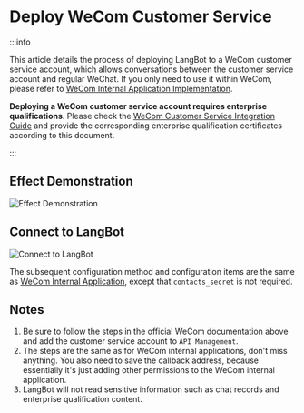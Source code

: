 # Deploy WeCom Customer Service

:::info

This article details the process of deploying LangBot to a WeCom customer service account, which allows conversations between the customer service account and regular WeChat. If you only need to use it within WeCom, please refer to [WeCom Internal Application Implementation](wecom.md).

**Deploying a WeCom customer service account requires enterprise qualifications**. Please check the [WeCom Customer Service Integration Guide](https://developer.work.weixin.qq.com/document/path/94638) and provide the corresponding enterprise qualification certificates according to this document.

:::

## Effect Demonstration

![Effect Demonstration](/assets/image/zh/deploy/bots/wecom/wecomcs/wecomcs_01.jpg)

## Connect to LangBot

![Connect to LangBot](/assets/image/zh/deploy/bots/wecom/wecom/connect_to_langbot.png)

The subsequent configuration method and configuration items are the same as [WeCom Internal Application](wecom.md), except that `contacts_secret` is not required.

## Notes

1. Be sure to follow the steps in the official WeCom documentation above and add the customer service account to `API Management`.
2. The steps are the same as for WeCom internal applications, don't miss anything. You also need to save the callback address, because essentially it's just adding other permissions to the WeCom internal application.
3. LangBot will not read sensitive information such as chat records and enterprise qualification content.
